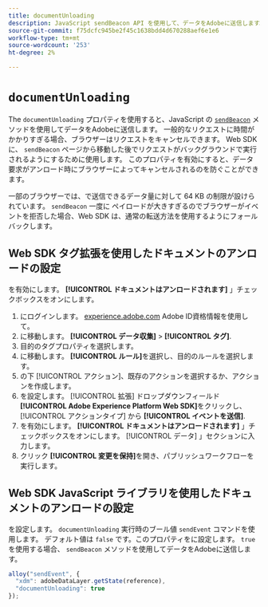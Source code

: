 ```yaml
---
title: documentUnloading
description: JavaScript sendBeacon API を使用して、データをAdobeに送信します。
source-git-commit: f75dcfc945be2f45c1638bdd4d670288aef6e1e6
workflow-type: tm+mt
source-wordcount: '253'
ht-degree: 2%

---
```


# `documentUnloading`

The `documentUnloading` プロパティを使用すると、JavaScript の [`sendBeacon`](https://developer.mozilla.org/ja-JP/docs/Web/API/Navigator/sendBeacon) メソッドを使用してデータをAdobeに送信します。 一般的なリクエストに時間がかかりすぎる場合、ブラウザーはリクエストをキャンセルできます。 Web SDK に、 `sendBeacon` ページから移動した後でリクエストがバックグラウンドで実行されるようにするために使用します。 このプロパティを有効にすると、データ要求がアンロード時にブラウザーによってキャンセルされるのを防ぐことができます。

一部のブラウザーでは、で送信できるデータ量に対して 64 KB の制限が設けられています。 `sendBeacon` 一度に ペイロードが大きすぎるのでブラウザーがイベントを拒否した場合、Web SDK は、通常の転送方法を使用するようにフォールバックします。

## Web SDK タグ拡張を使用したドキュメントのアンロードの設定

を有効にします。 **[!UICONTROL ドキュメントはアンロードされます]** 」チェックボックスをオンにします。

1. にログインします。 [experience.adobe.com](https://experience.adobe.com) Adobe ID資格情報を使用して。
1. に移動します。 **[!UICONTROL データ収集]** > **[!UICONTROL タグ]**.
1. 目的のタグプロパティを選択します。
1. に移動します。 **[!UICONTROL ルール]**&#x200B;を選択し、目的のルールを選択します。
1. の下 [!UICONTROL アクション]、既存のアクションを選択するか、アクションを作成します。
1. を設定します。 [!UICONTROL 拡張] ドロップダウンフィールド **[!UICONTROL Adobe Experience Platform Web SDK]**&#x200B;をクリックし、 [!UICONTROL アクションタイプ] から **[!UICONTROL イベントを送信]**.
1. を有効にします。 **[!UICONTROL ドキュメントはアンロードされます]** 」チェックボックスをオンにします。 [!UICONTROL データ] 」セクションに入力します。
1. クリック **[!UICONTROL 変更を保持]**&#x200B;を開き、パブリッシュワークフローを実行します。

## Web SDK JavaScript ライブラリを使用したドキュメントのアンロードの設定

を設定します。 `documentUnloading` 実行時のブール値 `sendEvent` コマンドを使用します。 デフォルト値は `false` です。このプロパティをに設定します。 `true` を使用する場合、 `sendBeacon` メソッドを使用してデータをAdobeに送信します。

```js
alloy("sendEvent", {
  "xdm": adobeDataLayer.getState(reference),
  "documentUnloading": true
});
```
